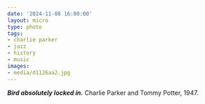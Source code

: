 ```yaml
---
date: '2024-11-08 16:00:00'
layout: micro
type: photo
tags:
- charlie parker
- jazz
- history
- music
images:
- media/d1126aa2.jpg
---
```


**_Bird absolutely locked in._** Charlie Parker and Tommy Potter, 1947.
